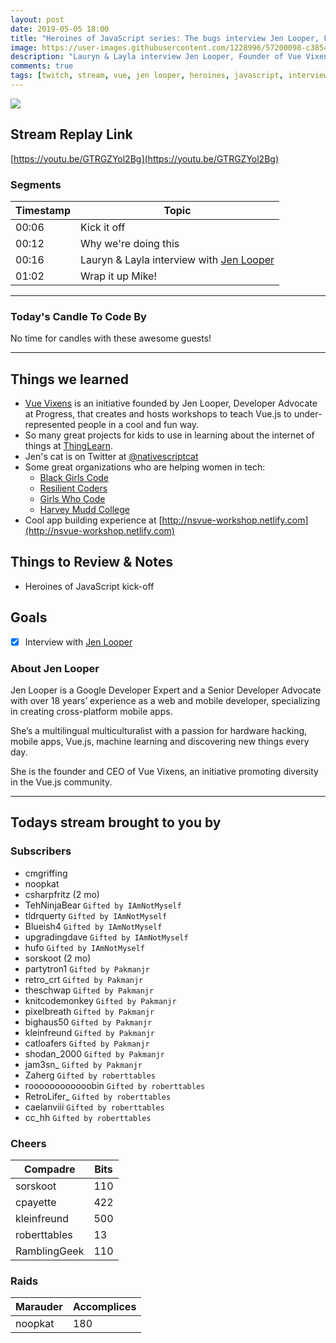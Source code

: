 ```yaml
---
layout: post
date: 2019-05-05 18:00
title: "Heroines of JavaScript series: The bugs interview Jen Looper, Founder of Vue Vixens"
image: https://user-images.githubusercontent.com/1228996/57200098-c3854700-6f4c-11e9-9f9c-30610408e2bd.png
description: "Lauryn & Layla interview Jen Looper, Founder of Vue Vixens and our first Heroine of JavaScript."
comments: true
tags: [twitch, stream, vue, jen looper, heroines, javascript, interview]
---
```


<img src="{{page.image}}"/>

## Stream Replay Link

[https://youtu.be/GTRGZYol2Bg](https://youtu.be/GTRGZYol2Bg)

<!--more-->

### Segments

| Timestamp     | Topic
| ---           | ---
| 00:06         | Kick it off
| 00:12         | Why we're doing this
| 00:16         | Lauryn & Layla interview with [Jen Looper](https://twitter.com/jenlooper)
| 01:02         | Wrap it up Mike!

---

### Today's Candle To Code By

No time for candles with these awesome guests!

---

## Things we learned

- [Vue Vixens](https://vuevixens.org) is an initiative founded by Jen Looper, Developer Advocate at Progress, that creates and hosts workshops to teach Vue.js to under-represented people in a cool and fun way.
- So many great projects for kids to use in learning about the internet of things at [ThingLearn](http://www.thinglearn.com/).
- Jen's cat is on Twitter at [@nativescriptcat](https://twitter.com/nativescriptcat)
- Some great organizations who are helping women in tech:
  - [Black Girls Code](http://www.blackgirlscode.com/)
  - [Resilient Coders](http://www.resilientcoders.org/)
  - [Girls Who Code](https://girlswhocode.com/)
  - [Harvey Mudd College](https://www.hmc.edu/)
- Cool app building experience at [http://nsvue-workshop.netlify.com](http://nsvue-workshop.netlify.com)



## Things to Review & Notes

- Heroines of JavaScript kick-off


## Goals

- [x] Interview with [Jen Looper](https://twitter.com/jenlooper)


### About Jen Looper

Jen Looper is a Google Developer Expert and a Senior Developer Advocate with over 18 years’ experience as a web and mobile developer, specializing in creating cross-platform mobile apps.

She’s a multilingual multiculturalist with a passion for hardware hacking, mobile apps, Vue.js, machine learning and discovering new things every day.

She is the founder and CEO of Vue Vixens, an initiative promoting diversity in the Vue.js community.


---

## Todays stream brought to you by

### Subscribers

- cmgriffing
- noopkat
- csharpfritz (2 mo)
- TehNinjaBear `Gifted by IAmNotMyself`
- tldrquerty `Gifted by IAmNotMyself`
- Blueish4 `Gifted by IAmNotMyself`
- upgradingdave `Gifted by IAmNotMyself`
- hufo `Gifted by IAmNotMyself`
- sorskoot (2 mo)
- partytron1 `Gifted by Pakmanjr`
- retro_crt `Gifted by Pakmanjr`
- theschwap `Gifted by Pakmanjr`
- knitcodemonkey `Gifted by Pakmanjr`
- pixelbreath `Gifted by Pakmanjr`
- bighaus50 `Gifted by Pakmanjr`
- kleinfreund `Gifted by Pakmanjr`
- catloafers `Gifted by Pakmanjr`
- shodan_2000 `Gifted by Pakmanjr`
- jam3sn_ `Gifted by Pakmanjr`
- Zaherg `Gifted by roberttables`
- roooooooooooobin `Gifted by roberttables`
- RetroLifer_ `Gifted by roberttables`
- caelanviii `Gifted by roberttables`
- cc_hh `Gifted by roberttables`

### Cheers

| Compadre      | Bits
| ---           | ---
| sorskoot      | 110
| cpayette      | 422
| kleinfreund   | 500
| roberttables  | 13
| RamblingGeek  | 110

### Raids

| Marauder  | Accomplices
| ---       | ---
| noopkat   | 180
